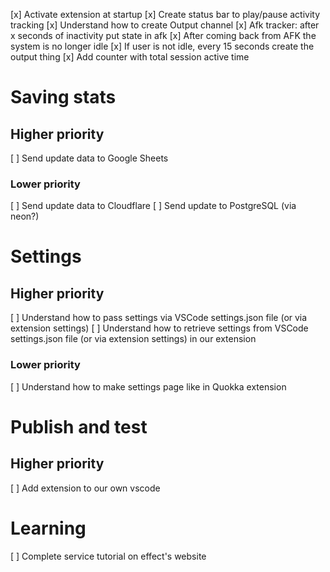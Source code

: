 [x] Activate extension at startup
[x] Create status bar to play/pause activity tracking
[x] Understand how to create Output channel
[x] Afk tracker: after x seconds of inactivity put state in afk
[x] After coming back from AFK the system is no longer idle
[x] If user is not idle, every 15 seconds create the output thing
[x] Add counter with total session active time

# Saving stats

## Higher priority

[ ] Send update data to Google Sheets

### Lower priority

[ ] Send update data to Cloudflare
[ ] Send update to PostgreSQL (via neon?)

# Settings

## Higher priority

[ ] Understand how to pass settings via VSCode settings.json file (or via extension settings)
[ ] Understand how to retrieve settings from VSCode settings.json file (or via extension settings) in our extension

### Lower priority

[ ] Understand how to make settings page like in Quokka extension

# Publish and test

## Higher priority
[ ] Add extension to our own vscode
<!-- [ ] Check stuff about sessionid (? Unclear) -->

# Learning

[ ] Complete service tutorial on effect's website